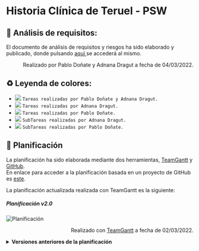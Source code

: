# Historia Clínica de Teruel - PSW

:mag_right: Análisis de requisitos:
 ---
<p> El documento de análisis de requisitos y riesgos ha sido elaborado y publicado, donde pulsando <a href="https://github.com/800710/ProyectoSoftware21-22/blob/main/Documentacion/documento-analisis.pdf"> aquí </a> se accederá al mismo.</p>
<p align="right"> Realizado por Pablo Doñate y Adnana Dragut a fecha de 04/03/2022.</p>

:recycle: Leyenda de colores:
 ---
- ![](https://via.placeholder.com/15/DF8FFF/000000?text=+) `Tareas realizadas por Pablo Doñate y Adnana Dragut.`
- ![](https://via.placeholder.com/15/FF1694/000000?text=+) `Tareas realizadas por Adnana Dragut.`
- ![](https://via.placeholder.com/15/A50B5E/000000?text=+) `Tareas realizadas por Pablo Doñate.`
- ![](https://via.placeholder.com/15/CD4C4C/000000?text=+) `SubTareas realizadas por Adnana Dragut.`
- ![](https://via.placeholder.com/15/CEE35C/000000?text=+) `SubTareas realizadas por Pablo Doñate.`

 :calendar: Planificación
---

La planificación ha sido elaborada mediante dos herramientas, <a href="https://prod.teamgantt.com">TeamGantt</a> y <a href="https://github.com">GitHub</a>.<br />
En enlace para acceder a la planificación basada en un proyecto de GitHub es <a href="https://github.com/users/pablodonav/projects/1">este</a>.<br />

La planificación actualizada realizada con TeamGantt es la siguiente:<br>
##### Planificación v2.0

![Planificación](https://github.com/800710/ProyectoSoftware21-22/blob/main/Planificacion/planificacionv2.0.png)
<p align="right">Realizado con <a href="https://prod.teamgantt.com">TeamGantt</a> a fecha de 02/03/2022.</p>

<details closed>
    <summary> <b> Versiones anteriores de la planificación </b> </summary>
    <ul>
      <h5> Planificación v1.0 </h5>
      <img src="https://github.com/800710/ProyectoSoftware21-22/blob/main/Planificacion/planificacionv1.0.png">
      <p align="right">Realizado con <a href="https://prod.teamgantt.com">TeamGantt</a> a fecha de 28/02/2022.</p>
    </ul> 
</details>

